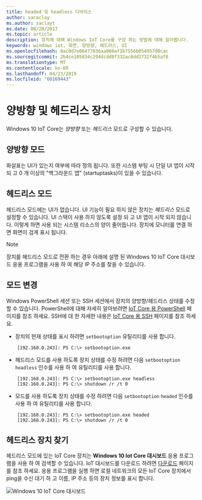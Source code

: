 ```yaml
---
title: headed 및 headless 디바이스
author: saraclay
ms.author: saclayt
ms.date: 08/28/2017
ms.topic: article
description: 장치에 대해 Windows IoT Core를 구성 하는 방법에 대해 알아봅니다.
keywords: windows iot, 화면, 양방향, 헤드리스, UI
ms.openlocfilehash: 8ac0d7e06477836aa080af1b7556b054957d0cac
ms.sourcegitcommit: 2b4ce105834c294dcdd8f332ac8dd2732f4b5af8
ms.translationtype: MT
ms.contentlocale: ko-KR
ms.lasthandoff: 04/23/2019
ms.locfileid: "60169443"
---
```

# <a name="headed-and-headless-devices"></a>양방향 및 헤드리스 장치

Windows 10 IoT Core는 *양방향* 또는 *헤드리스* 모드로 구성할 수 있습니다. 

## <a name="headed-mode"></a>양방향 모드
화살표는 UI가 있는지 여부에 따라 정의 됩니다. 또한 시스템 부팅 시 단일 UI 앱이 시작 되 고 0 개 이상의 "백그라운드 앱" (startuptasks)이 있을 수 있습니다. 

## <a name="headless-mode"></a>헤드리스 모드
헤드리스 모드에는 UI가 없습니다.  UI 기능이 필요 하지 않은 장치는 *헤드리스* 모드로 설정할 수 있습니다. UI 스택이 사용 하지 않도록 설정 되 고 UI 앱이 시작 되지 않습니다. 이렇게 하면 사용 되는 시스템 리소스의 양이 줄어듭니다. 장치에 모니터를 연결 하면 화면이 검게 표시 됩니다.

> [!NOTE]
> 장치를 헤드리스 모드로 전환 하는 경우 아래에 설명 된 Windows 10 IoT Core 대시보드 응용 프로그램을 사용 하 여 해당 IP 주소를 찾을 수 있습니다.

## <a name="changing-the-mode"></a>모드 변경
Windows PowerShell 세션 또는 SSH 세션에서 장치의 양방향/헤드리스 상태를 수정할 수 있습니다. PowerShell에 대해 자세히 알아보려면 [IoT Core 용 PowerShell](../connect-your-device/PowerShell.md) 페이지를 참조 하세요. SSH에 대 한 자세한 내용은 [IoT Core 용 SSH](../connect-your-device/SSH.md) 페이지를 참조 하세요.

* 장치의 현재 상태를 표시 하려면 `setbootoption` 유틸리티를 사용 합니다.

~~~
    [192.168.0.243]: PS C:\> setbootoption.exe
~~~

* 헤드리스 모드를 사용 하도록 장치 상태를 수정 하려면 다음 `setbootoption` `headless` 인수를 사용 하 여 유틸리티를 사용 합니다.

~~~
    [192.168.0.243]: PS C:\> setbootoption.exe headless
    [192.168.0.243]: PS C:\> shutdown /r /t 0
~~~

* 모드를 사용 하도록 장치 상태를 수정 하려면 다음 `setbootoption` `headed` 인수를 사용 하 여 유틸리티를 사용 합니다.

~~~
    [192.168.0.243]: PS C:\> setbootoption.exe headed
    [192.168.0.243]: PS C:\> shutdown /r /t 0
~~~

## <a name="finding-your-headless-device"></a>헤드리스 장치 찾기

헤드리스 모드에 있는 IoT Core 장치는 **Windows 10 Iot Core 대시보드** 응용 프로그램을 사용 하 여 검색할 수 있습니다.  IoT 대시보드를 다운로드 하려면 [다운로드](http://go.microsoft.com/fwlink/?LinkID=708576) 페이지를 참조 하세요.
응용 프로그램을 실행 하면 로컬 네트워크의 모든 IoT Core 장치에서 ping을 수신 대기 하 고 이름, IP 주소 등의 장치 정보를 표시 합니다.

![Windows 10 IoT Core 대시보드](../media/HeadlessMode/selectDevice.png)
